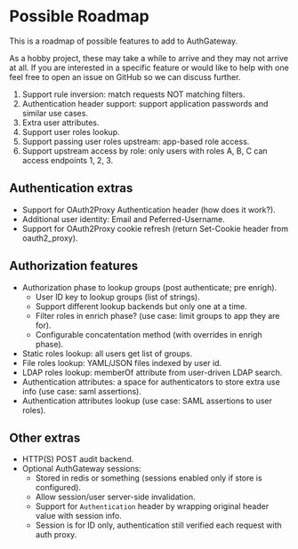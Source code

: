 # Possible Roadmap
This is a roadmap of possible features to add to AuthGateway.

As a hobby project, these may take a while to arrive and they may not arrive at all.
If you are interested in a specific feature or would like to help with one feel free to open
an issue on GitHub so we can discuss further.

1. Support rule inversion: match requests NOT matching filters.
2. Authentication header support: support application passwords and similar use cases.
3. Extra user attributes.
4. Support user roles lookup.
5. Support passing user roles upstream: app-based role access.
6. Support upstream access by role: only users with roles A, B, C can access endpoints 1, 2, 3.

## Authentication extras
* Support for OAuth2Proxy Authentication header (how does it work?).
* Additional user identity: Email and Peferred-Username.
* Support for OAuth2Proxy cookie refresh (return Set-Cookie header from oauth2_proxy).

## Authorization features
* Authorization phase to lookup groups (post authenticate; pre enrigh).
  * User ID key to lookup groups (list of strings).
  * Support different lookup backends but only one at a time.
  * Filter roles in enrich phase? (use case: limit groups to app they are for).
  * Configurable concatentation method (with overrides in enrigh phase).
* Static roles lookup: all users get list of groups.
* File roles lookup: YAML/JSON files indexed by user id.
* LDAP roles lookup: memberOf attribute from user-driven LDAP search.
* Authentication attributes: a space for authenticators to store extra use info (use case: saml assertions).
* Authentication attributes lookup (use case: SAML assertions to user roles).

## Other extras
* HTTP(S) POST audit backend.
* Optional AuthGateway sessions:
  * Stored in redis or something (sessions enabled only if store is configured).
  * Allow session/user server-side invalidation.
  * Support for `Authentication` header by wrapping original header value with session info.
  * Session is for ID only, authentication still verified each request with auth proxy.
